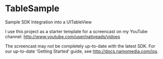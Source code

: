 TableSample
===========

Sample SDK Integration into a UITableView

I use this project as a starter template for a screencast on my YouTube channel:
http://www.youtube.com/user/nativeads/vidoes

The screencast may not be completely up-to-date with the latest SDK. For our up-to-date 'Getting Started' guide, see 
http://docs.namomedia.com/ios.

